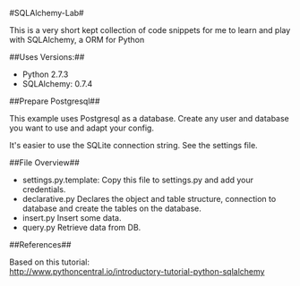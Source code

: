 #SQLAlchemy-Lab#

This is a very short kept collection
of code snippets for me to learn 
and play with SQLAlchemy, a ORM for Python

##Uses Versions:##
  * Python 2.7.3
  * SQLAlchemy: 0.7.4

##Prepare Postgresql##

This example uses Postgresql as a database. Create any user
and database you want to use and adapt your config.

It's easier to use the  SQLite connection string. See
the settings file.

##File Overview##

  * settings.py.template:
    Copy this file to settings.py and add your credentials.
  * declarative.py
    Declares the object and table structure, connection to database
    and create the tables on the database.
  * insert.py
    Insert some data.
  * query.py
    Retrieve data from DB.


##References##

Based on this tutorial:  
http://www.pythoncentral.io/introductory-tutorial-python-sqlalchemy
